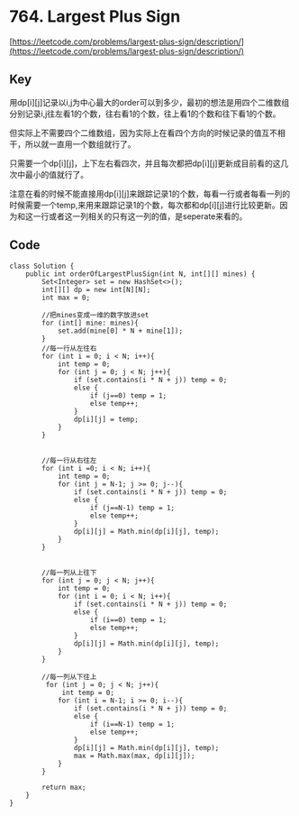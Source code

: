 # 764. Largest Plus Sign
[https://leetcode.com/problems/largest-plus-sign/description/](https://leetcode.com/problems/largest-plus-sign/description/)

## Key
用dp[i][j]记录以i,j为中心最大的order可以到多少，最初的想法是用四个二维数组分别记录i,j往左看1的个数，往右看1的个数，往上看1的个数和往下看1的个数。

但实际上不需要四个二维数组，因为实际上在看四个方向的时候记录的值互不相干，所以就一直用一个数组就行了。

只需要一个dp[i][j]，上下左右看四次，并且每次都把dp[i][j]更新成目前看的这几次中最小的值就行了。

注意在看的时候不能直接用dp[i][j]来跟踪记录1的个数，每看一行或者每看一列的时候需要一个temp,来用来跟踪记录1的个数，每次都和dp[i][j]进行比较更新。因为和这一行或者这一列相关的只有这一列的值，是seperate来看的。

## Code
```
class Solution {
    public int orderOfLargestPlusSign(int N, int[][] mines) {
        Set<Integer> set = new HashSet<>();
        int[][] dp = new int[N][N];
        int max = 0;
        
        //把mines变成一维的数字放进set
        for (int[] mine: mines){
            set.add(mine[0] * N + mine[1]);
        }
        //每一行从左往右
        for (int i = 0; i < N; i++){
            int temp = 0;
            for (int j = 0; j < N; j++){
                if (set.contains(i * N + j)) temp = 0;
                else {
                    if (j==0) temp = 1;
                    else temp++;
                }
                dp[i][j] = temp;
            }
        }

        
        //每一行从右往左
        for (int i =0; i < N; i++){
            int temp = 0;
            for (int j = N-1; j >= 0; j--){
                if (set.contains(i * N + j)) temp = 0;
                else {
                    if (j==N-1) temp = 1;
                    else temp++;
                }
                dp[i][j] = Math.min(dp[i][j], temp);
            }
        }

        
        //每一列从上往下
        for (int j = 0; j < N; j++){
            int temp = 0;
            for (int i = 0; i < N; i++){
                if (set.contains(i * N + j)) temp = 0;
                else {
                    if (i==0) temp = 1;
                    else temp++;
                }
                dp[i][j] = Math.min(dp[i][j], temp);
            }
        }
        
        //每一列从下往上
         for (int j = 0; j < N; j++){
             int temp = 0;
            for (int i = N-1; i >= 0; i--){
                if (set.contains(i * N + j)) temp = 0;
                else {
                    if (i==N-1) temp = 1;
                    else temp++;
                }
                dp[i][j] = Math.min(dp[i][j], temp);
                max = Math.max(max, dp[i][j]);
            }
        }
        
        return max;
    }
}
```

